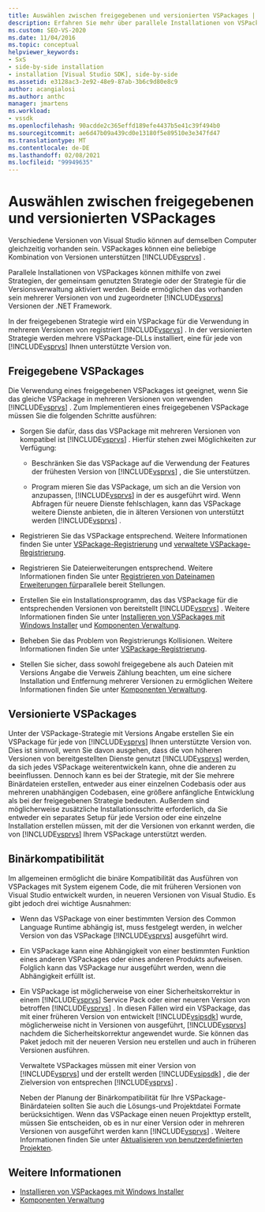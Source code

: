 ```yaml
---
title: Auswählen zwischen freigegebenen und versionierten VSPackages | Microsoft-Dokumentation
description: Erfahren Sie mehr über parallele Installationen von VSPackages über freigegebene oder versionierte Strategien mit mehreren Versionen von Visual Studio und der .NET Framework.
ms.custom: SEO-VS-2020
ms.date: 11/04/2016
ms.topic: conceptual
helpviewer_keywords:
- SxS
- side-by-side installation
- installation [Visual Studio SDK], side-by-side
ms.assetid: e3128ac3-2e92-48e9-87ab-3b6c9d80e8c9
author: acangialosi
ms.author: anthc
manager: jmartens
ms.workload:
- vssdk
ms.openlocfilehash: 90acdde2c365effd189efe4437b5e41c39f494b0
ms.sourcegitcommit: ae6d47b09a439cd0e13180f5e89510e3e347fd47
ms.translationtype: MT
ms.contentlocale: de-DE
ms.lasthandoff: 02/08/2021
ms.locfileid: "99949635"
---
```

# <a name="choose-between-shared-and-versioned-vspackages"></a>Auswählen zwischen freigegebenen und versionierten VSPackages
Verschiedene Versionen von Visual Studio können auf demselben Computer gleichzeitig vorhanden sein. VSPackages können eine beliebige Kombination von Versionen unterstützen [!INCLUDE[vsprvs](../code-quality/includes/vsprvs_md.md)] .

 Parallele Installationen von VSPackages können mithilfe von zwei Strategien, der gemeinsam genutzten Strategie oder der Strategie für die Versionsverwaltung aktiviert werden. Beide ermöglichen das vorhanden sein mehrerer Versionen von und zugeordneter [!INCLUDE[vsprvs](../code-quality/includes/vsprvs_md.md)] Versionen der .NET Framework.

 In der freigegebenen Strategie wird ein VSPackage für die Verwendung in mehreren Versionen von registriert [!INCLUDE[vsprvs](../code-quality/includes/vsprvs_md.md)] . In der versionierten Strategie werden mehrere VSPackage-DLLs installiert, eine für jede von [!INCLUDE[vsprvs](../code-quality/includes/vsprvs_md.md)] Ihnen unterstützte Version von.

## <a name="shared-vspackages"></a>Freigegebene VSPackages
 Die Verwendung eines freigegebenen VSPackages ist geeignet, wenn Sie das gleiche VSPackage in mehreren Versionen von verwenden [!INCLUDE[vsprvs](../code-quality/includes/vsprvs_md.md)] . Zum Implementieren eines freigegebenen VSPackage müssen Sie die folgenden Schritte ausführen:

- Sorgen Sie dafür, dass das VSPackage mit mehreren Versionen von kompatibel ist [!INCLUDE[vsprvs](../code-quality/includes/vsprvs_md.md)] . Hierfür stehen zwei Möglichkeiten zur Verfügung:

  - Beschränken Sie das VSPackage auf die Verwendung der Features der frühesten Version von [!INCLUDE[vsprvs](../code-quality/includes/vsprvs_md.md)] , die Sie unterstützen.

  - Program mieren Sie das VSPackage, um sich an die Version von anzupassen, [!INCLUDE[vsprvs](../code-quality/includes/vsprvs_md.md)] in der es ausgeführt wird. Wenn Abfragen für neuere Dienste fehlschlagen, kann das VSPackage weitere Dienste anbieten, die in älteren Versionen von unterstützt werden [!INCLUDE[vsprvs](../code-quality/includes/vsprvs_md.md)] .

- Registrieren Sie das VSPackage entsprechend. Weitere Informationen finden Sie unter [VSPackage-Registrierung](../extensibility/internals/vspackage-registration.md) und [verwaltete VSPackage-Registrierung](/previous-versions/bb166783(v=vs.100)).

- Registrieren Sie Dateierweiterungen entsprechend. Weitere Informationen finden Sie unter [Registrieren von Dateinamen Erweiterungen für](../extensibility/registering-file-name-extensions-for-side-by-side-deployments.md)parallele bereit Stellungen.

- Erstellen Sie ein Installationsprogramm, das das VSPackage für die entsprechenden Versionen von bereitstellt [!INCLUDE[vsprvs](../code-quality/includes/vsprvs_md.md)] . Weitere Informationen finden Sie unter [Installieren von VSPackages mit Windows Installer](../extensibility/internals/installing-vspackages-with-windows-installer.md) und [Komponenten Verwaltung](../extensibility/internals/component-management.md).

- Beheben Sie das Problem von Registrierungs Kollisionen. Weitere Informationen finden Sie unter [VSPackage-Registrierung](../extensibility/internals/vspackage-registration.md).

- Stellen Sie sicher, dass sowohl freigegebene als auch Dateien mit Versions Angabe die Verweis Zählung beachten, um eine sichere Installation und Entfernung mehrerer Versionen zu ermöglichen Weitere Informationen finden Sie unter [Komponenten Verwaltung](../extensibility/internals/component-management.md).

## <a name="versioned-vspackages"></a>Versionierte VSPackages
 Unter der VSPackage-Strategie mit Versions Angabe erstellen Sie ein VSPackage für jede von [!INCLUDE[vsprvs](../code-quality/includes/vsprvs_md.md)] Ihnen unterstützte Version von. Dies ist sinnvoll, wenn Sie davon ausgehen, dass die von höheren Versionen von bereitgestellten Dienste genutzt [!INCLUDE[vsprvs](../code-quality/includes/vsprvs_md.md)] werden, da sich jedes VSPackage weiterentwickeln kann, ohne die anderen zu beeinflussen. Dennoch kann es bei der Strategie, mit der Sie mehrere Binärdateien erstellen, entweder aus einer einzelnen Codebasis oder aus mehreren unabhängigen Codebasen, eine größere anfängliche Entwicklung als bei der freigegebenen Strategie bedeuten. Außerdem sind möglicherweise zusätzliche Installationsschritte erforderlich, da Sie entweder ein separates Setup für jede Version oder eine einzelne Installation erstellen müssen, mit der die Versionen von erkannt werden, die von [!INCLUDE[vsprvs](../code-quality/includes/vsprvs_md.md)] Ihrem VSPackage unterstützt werden.

## <a name="binary-compatibility"></a>Binärkompatibilität
 Im allgemeinen ermöglicht die binäre Kompatibilität das Ausführen von VSPackages mit System eigenem Code, die mit früheren Versionen von Visual Studio entwickelt wurden, in neueren Versionen von Visual Studio. Es gibt jedoch drei wichtige Ausnahmen:

- Wenn das VSPackage von einer bestimmten Version des Common Language Runtime abhängig ist, muss festgelegt werden, in welcher Version von das VSPackage [!INCLUDE[vsprvs](../code-quality/includes/vsprvs_md.md)] ausgeführt wird.

- Ein VSPackage kann eine Abhängigkeit von einer bestimmten Funktion eines anderen VSPackages oder eines anderen Produkts aufweisen. Folglich kann das VSPackage nur ausgeführt werden, wenn die Abhängigkeit erfüllt ist.

- Ein VSPackage ist möglicherweise von einer Sicherheitskorrektur in einem [!INCLUDE[vsprvs](../code-quality/includes/vsprvs_md.md)] Service Pack oder einer neueren Version von betroffen [!INCLUDE[vsprvs](../code-quality/includes/vsprvs_md.md)] . In diesen Fällen wird ein VSPackage, das mit einer früheren Version von entwickelt [!INCLUDE[vsipsdk](../extensibility/includes/vsipsdk_md.md)] wurde, möglicherweise nicht in Versionen von ausgeführt, [!INCLUDE[vsprvs](../code-quality/includes/vsprvs_md.md)] nachdem die Sicherheitskorrektur angewendet wurde. Sie können das Paket jedoch mit der neueren Version neu erstellen und auch in früheren Versionen ausführen.

  Verwaltete VSPackages müssen mit einer Version von [!INCLUDE[vsprvs](../code-quality/includes/vsprvs_md.md)] und der erstellt werden [!INCLUDE[vsipsdk](../extensibility/includes/vsipsdk_md.md)] , die der Zielversion von entsprechen [!INCLUDE[vsprvs](../code-quality/includes/vsprvs_md.md)] .

  Neben der Planung der Binärkompatibilität für Ihre VSPackage-Binärdateien sollten Sie auch die Lösungs-und Projektdatei Formate berücksichtigen. Wenn das VSPackage einen neuen Projekttyp erstellt, müssen Sie entscheiden, ob es in nur einer Version oder in mehreren Versionen von ausgeführt werden kann [!INCLUDE[vsprvs](../code-quality/includes/vsprvs_md.md)] . Weitere Informationen finden Sie unter [Aktualisieren von benutzerdefinierten Projekten](../extensibility/internals/upgrading-projects.md#upgrading-custom-projects).

## <a name="see-also"></a>Weitere Informationen
- [Installieren von VSPackages mit Windows Installer](../extensibility/internals/installing-vspackages-with-windows-installer.md)
- [Komponenten Verwaltung](../extensibility/internals/component-management.md)